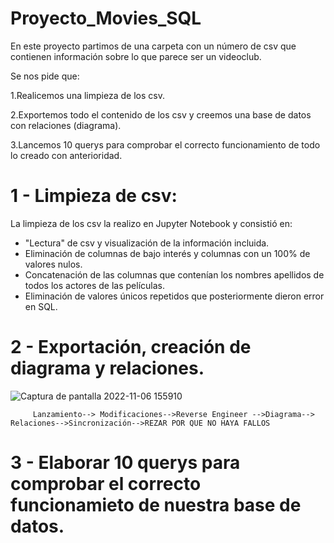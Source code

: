 # Proyecto_Movies_SQL

En este proyecto partimos de una carpeta con un número de csv que contienen información sobre lo que parece ser un videoclub.

Se nos pide que:

  1.Realicemos una limpieza de los csv.
  
  2.Exportemos todo el contenido de los csv y creemos una base de datos con relaciones (diagrama).
  
  3.Lancemos 10 querys para comprobar el correcto funcionamiento de todo lo creado con anterioridad.
  
# 1 - Limpieza de csv:

La limpieza de los csv la realizo en Jupyter Notebook y consistió en:
   - "Lectura" de csv y visualización de la información incluida.
   - Eliminación de columnas de bajo interés y columnas con un 100% de valores nulos.
   - Concatenación de las columnas que contenían los nombres  apellidos de todos los actores de las películas.
   - Eliminación de valores únicos repetidos que posteriormente dieron error en SQL.

# 2 - Exportación, creación de diagrama y relaciones.  
  
![Captura de pantalla 2022-11-06 155910](https://user-images.githubusercontent.com/113017465/200178293-e9536103-5c29-4cf9-91af-6b4941e14ef7.png)
 
  
         Lanzamiento--> Modificaciones-->Reverse Engineer -->Diagrama--> Relaciones-->Sincronización-->REZAR POR QUE NO HAYA FALLOS
                       
# 3 - Elaborar 10 querys para comprobar el correcto funcionamieto de nuestra base de datos.
